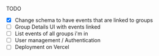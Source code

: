 TODO

- [x] Change schema to have events that are linked to groups
- [ ] Group Details UI with events linked
- [ ] List events of all groups i'm in
- [ ] User management / Authentication
- [ ] Deployment on Vercel

